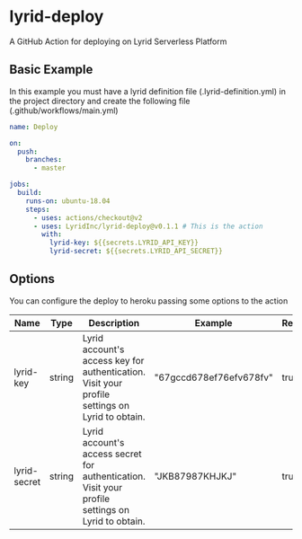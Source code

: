 # lyrid-deploy
A GitHub Action for deploying on Lyrid Serverless Platform

## Basic Example
In this example you must have a lyrid definition file (.lyrid-definition.yml) in the project directory and create the following file (.github/workflows/main.yml)

```yaml
name: Deploy

on:
  push:
    branches:
      - master

jobs:
  build:
    runs-on: ubuntu-18.04
    steps:
      - uses: actions/checkout@v2
      - uses: LyridInc/lyrid-deploy@v0.1.1 # This is the action
        with:
          lyrid-key: ${{secrets.LYRID_API_KEY}}
          lyrid-secret: ${{secrets.LYRID_API_SECRET}} 
```

## Options
You can configure the deploy to heroku passing some options to the action

| Name            | Type     | Description                                                                                                                                  | Example                             | Required | Default                |
|-----------------|----------|----------------------------------------------------------------------------------------------------------------------------------------------|-------------------------------------|----------|------------------------|
| lyrid-key  | string   | Lyrid account's access key for authentication. Visit your profile settings on Lyrid to obtain.                                                    | "67gccd678ef76efv678fv"           | true     | -                      |
| lyrid-secret    | string   | Lyrid account's access secret for authentication. Visit your profile settings on Lyrid to obtain.                                                                                                                      | "JKB87987KHJKJ"                 | true     | -                    
